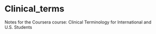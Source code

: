 # Clinical_terms
Notes for the Coursera course: Clinical Terminology for International and U.S. Students
